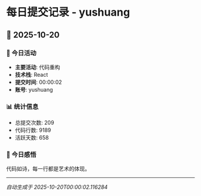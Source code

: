 # 每日提交记录 - yushuang

## 📅 2025-10-20

### 🎯 今日活动
- **主要活动**: 代码重构
- **技术栈**: React
- **提交时间**: 00:00:02
- **账号**: yushuang

### 📊 统计信息
- 总提交次数: 209
- 代码行数: 9189
- 活跃天数: 658

### 💭 今日感悟
代码如诗，每一行都是艺术的体现。

---
*自动生成于 2025-10-20T00:00:02.116284*
